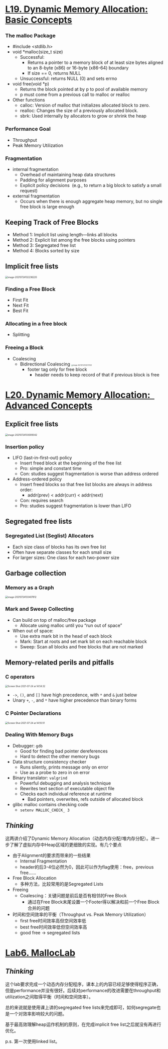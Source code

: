# <u>L19. Dynamic Memory Allocation: Basic Concepts</u>

### The malloc Package

- #include <stdlib.h>
- void *malloc(size_t size)
	- Successful:
		- Returns a pointer to a memory block of at least size bytes aligned to an 8-byte (x86) or  16-byte (x86-64) boundary
		- If size == 0, returns NULL
	- Unsuccessful: returns NULL (0) and sets errno
- void free(void *p)
	- Returns the block pointed at by p to pool of available memory
	- p must come from a previous call to malloc or realloc
- Other functions
	- calloc: Version of malloc that initializes allocated block to zero. 
	- realloc: Changes the size of a previously allocated block.
	- sbrk: Used internally by allocators to grow or shrink the heap

### Performance Goal

- Throughput
- Peak Memory Utilization

### Fragmentation

- internal fragmentation
	- Overhead of maintaining heap data structures
	- Padding for alignment purposes
	- Explicit policy decisions  (e.g., to return a big block to satisfy a small request)
- external fragmentation
	- Occurs when there is enough aggregate heap memory, but no single free block is large enough

## Keeping Track of Free Blocks

- Method 1: Implicit list using length—links all blocks
- Method 2: Explicit list among the free blocks using pointers
- Method 3: Segregated free list
- Method 4: Blocks sorted by size

## Implicit free lists

<img src="image.assets/image-20210724132236220.png" alt="image-20210724132236220" style="zoom:50%;" />

### Finding a Free Block

- First Fit
- Next Fit
- Best Fit

### Allocating in a free block

- Splitting

### Freeing a Block

- Coalescing
	- Bidirectional Coalescing <img src="image.assets/image-20210724132517030.png" alt="image-20210724132517030" style="zoom: 33%;" />
		- footer tag only for free block
			- header needs to keep record of that if previous block is free



# <u>L20. Dynamic Memory Allocation:  Advanced Concepts</u>

## Explicit free lists

<img src="image.assets/image-20210724133009342.png" alt="image-20210724133009342" style="zoom:50%;" />

### Insertion policy

- LIFO (last-in-first-out) policy
	- Insert freed block at the beginning of the free list
	- Pro: simple and constant time
	- Con: studies suggest fragmentation is worse than address ordered
- Address-ordered policy
	- Insert freed blocks so that free list blocks are always in address order:  	         
		- addr(prev) < addr(curr) < addr(next)
	- Con: requires search
	- Pro: studies suggest fragmentation is lower than LIFO

## Segregated free lists

### Segregated List (Seglist) Allocators

- Each size class of blocks has its own free list
- Often have separate classes for each small size
- For larger sizes: One class for each two-power size

## Garbage collection

### Memory as a Graph

<img src="image.assets/image-20210724133407812.png" alt="image-20210724133407812" style="zoom:50%;" />

### Mark and Sweep Collecting

- Can build on top of malloc/free package
	- Allocate using malloc until you “run out of space”
- When out of space:
	- Use extra mark bit in the head of each block
	- Mark: Start at roots and set mark bit on each reachable block
	- Sweep: Scan all blocks and free blocks that are not marked

## Memory-related perils and pitfalls

### C operators

<img src="image.assets/Screen Shot 2021-07-24 at 14.54.32.png" alt="Screen Shot 2021-07-24 at 14.54.32" style="zoom:50%;" />

- `->`, `()`, and `[]` have high precedence, with `*` and `&` just below
- Unary `+`, `-`, and `*` have higher precedence than binary forms

### C Pointer Declarations

<img src="image.assets/Screen Shot 2021-07-24 at 14.55.51.png" alt="Screen Shot 2021-07-24 at 14.55.51" style="zoom:50%;" />

### Dealing With Memory Bugs

- Debugger: `gdb`
	- Good for finding  bad pointer dereferences
	- Hard to detect the other memory bugs
- Data structure consistency checker
	- Runs silently, prints message only on error
	- Use as a probe to zero in on error
- Binary translator:  `valgrind` 
	- Powerful debugging and analysis technique
	- Rewrites text section of executable object file
	- Checks each individual reference at runtime
		- Bad pointers, overwrites, refs outside of allocated block
- glibc malloc contains checking code
	- `setenv MALLOC_CHECK_ 3` 

## *Thinking*

这两讲介绍了Dynamic Memory Allocation（动态内存分配/堆内存分配）。进一步了解了虚拟内存中Heap区域的更细致的实现。有几个要点

- 由于Alignment的要求而带来的一些结果
	- Internal Fragmentation
	- header的后3-4位必然为0，因此可以作为flag使用：free，previous free……
- Free Block Allocation
	- 多种方法，比较常用的是Segregated Lists
- Freeing
	- Coalescing：关键问题是前后是否有相邻的Free Block
		- 通过在Free Block末尾设置一个Footer得以解决和前一个Free Block合并的问题
- 时间和空间效率的平衡（Throughput vs. Peak Memory Utilization）
	- first free时间效率高但空间效率低
	- best free时间效率低但空间效率高
	- good free $\longrightarrow$ segregated lists



# <u>Lab6. MallocLab</u>

## *Thinking*

这个lab要求完成一个动态内存分配程序，课本上的内容已经足够使得程序正确，但是performance并没有很好。后续对performance的改进需要在throughput和utilization之间取得平衡（时间和空间效率）。

总的来说就是使用课上讲的segregated free lists来完成即可，如何segregate也是一个对效率影响较大的问题。

基于最高效理解heap运作机制的原则，在完成implicit free list之后就没有再进行优化。

p.s. 第一次使用linked list。





